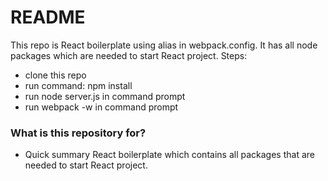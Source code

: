 # README #

This repo is React boilerplate using alias in webpack.config.
It has all node packages which are needed to start React project.
Steps:
- clone this repo
- run command: npm install
- run node server.js in command prompt
- run webpack -w in command prompt

### What is this repository for? ###
* Quick summary
React boilerplate which contains all packages that are needed to start React project.